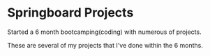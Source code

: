 # Springboard Projects

Started a 6 month bootcamping(coding) with numerous of projects.

These are several of my projects that I've done within the 6 months.


 
